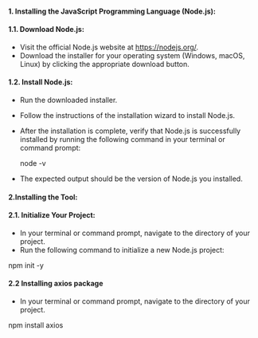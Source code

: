 #### 1. Installing the JavaScript Programming Language (Node.js):

#### 1.1. Download Node.js:

- Visit the official Node.js website at https://nodejs.org/.
- Download the installer for your operating system (Windows, macOS, Linux) by clicking the appropriate download button.

#### 1.2. Install Node.js:

- Run the downloaded installer.
- Follow the instructions of the installation wizard to install Node.js.
- After the installation is complete, verify that Node.js is successfully installed by running the following command in your terminal 
  or command prompt:
  
   node -v
   
- The expected output should be the version of Node.js you installed.

#### 2.Installing the Tool:

#### 2.1. Initialize Your Project:

- In your terminal or command prompt, navigate to the directory of your project.
- Run the following command to initialize a new Node.js project:

npm init -y

#### 2.2  Installing axios package

- In your terminal or command prompt, navigate to the directory of your project.

npm install axios
